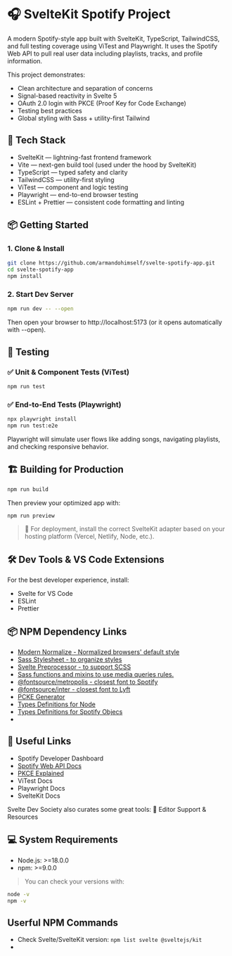# 🎧 SvelteKit Spotify Project

A modern Spotify-style app built with SvelteKit, TypeScript, TailwindCSS, and full testing coverage using ViTest and Playwright. It uses the Spotify Web API to pull real user data including playlists, tracks, and profile information.

This project demonstrates:

- Clean architecture and separation of concerns
- Signal-based reactivity in Svelte 5
- OAuth 2.0 login with PKCE (Proof Key for Code Exchange)
- Testing best practices
- Global styling with Sass + utility-first Tailwind

## 🚀 Tech Stack

- SvelteKit — lightning-fast frontend framework
- Vite — next-gen build tool (used under the hood by SvelteKit)
- TypeScript — typed safety and clarity
- TailwindCSS — utility-first styling
- ViTest — component and logic testing
- Playwright — end-to-end browser testing
- ESLint + Prettier — consistent code formatting and linting

## 📦 Getting Started

### 1. Clone & Install

```bash
git clone https://github.com/armandohimself/svelte-spotify-app.git
cd svelte-spotify-app
npm install
```

### 2. Start Dev Server

```bash
npm run dev -- --open
```

Then open your browser to http://localhost:5173 (or it opens automatically with --open).

## 🧪 Testing

### ✅ Unit & Component Tests (ViTest)

```bash
npm run test
```

### ✅ End-to-End Tests (Playwright)

```bash
npx playwright install
npm run test:e2e
```

Playwright will simulate user flows like adding songs, navigating playlists, and checking responsive behavior.

## 🏗️ Building for Production

```bash
npm run build
```

Then preview your optimized app with:

```bash
npm run preview
```

> 🔧 For deployment, install the correct SvelteKit adapter based on your hosting platform (Vercel, Netlify, Node, etc.).

## 🛠️ Dev Tools & VS Code Extensions

For the best developer experience, install:

- Svelte for VS Code
- ESLint
- Prettier

## 📦 NPM Dependency Links

- [Modern Normalize - Normalized browsers' default style](https://github.com/sindresorhus/modern-normalize?tab=readme-ov-file)
- [Sass Stylesheet - to organize styles](https://sass-lang.com/install/)
- [Svelte Preprocessor - to support SCSS](https://github.com/sveltejs/svelte-preprocess)
- [Sass functions and mixins to use media queries rules.](https://github.com/unsass/breakpoint)
- [@fontsource/metropolis - closest font to Spotify](https://www.npmjs.com/package/@fontsource/metropolis)
- [@fontsource/inter - closest font to Lyft](https://www.npmjs.com/package/@fontsource/inter)
- [PCKE Generator](https://www.npmjs.com/package/pkce-gen)
- [Types Definitions for Node](https://www.npmjs.com/package/@types/node)
- [Types Definitions for Spotify Objecs](https://www.npmjs.com/package/@types/spotify-api)
- []()

## 🔗 Useful Links

- Spotify Developer Dashboard
- [Spotify Web API Docs](https://developer.spotify.com/documentation/web-api)
- [PKCE Explained](https://dropbox.tech/developers/pkce--what-and-why-)
- ViTest Docs
- Playwright Docs
- SvelteKit Docs

Svelte Dev Society also curates some great tools:
🔗 Editor Support & Resources

## 💻 System Requirements

- Node.js: >=18.0.0
- npm: >=9.0.0

> You can check your versions with:

```bash
node -v
npm -v
```

## Userful NPM Commands

- Check Svelte/SvelteKit version: `npm list svelte @sveltejs/kit`
-
